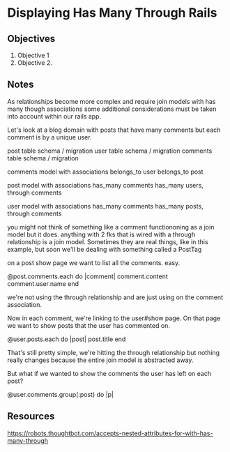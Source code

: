 
# Displaying Has Many Through Rails

## Objectives

1. Objective 1
2. Objective 2.

## Notes

As relationships become more complex and require join models with has many though associations some additional considerations must be taken into account within our rails app.

Let's look at a blog domain with posts that have many comments but each comment is by a unique user.

post table schema / migration
user table schema / migration
comments table schema / migration

comments model with associations
  belongs_to user
  belongs_to post

post model with associations
  has_many comments
  has_many users, through comments

user model with associations
  has_many comments
  has_many posts, through comments

you might not think of something like a comment functiononing as a join model but it does. anything with 2 fks that is wired with a through relationship is a join model. Sometimes they are real things, like in this example, but soon we'll be dealing with something called a PostTag

on a post show page we want to list all the comments. easy.

@post.comments.each do |comment|
  comment.content
  comment.user.name
end

we're not using the through relationship and are just using on the comment association.

Now in each comment, we're linking to the user#show page. On that page we want to show posts that the user has commented on.

@user.posts.each do |post|
  post.title
end

That's still pretty simple, we're hitting the through relationship but nothing really changes because the entire join model is abstracted away.

But what if we wanted to show the comments the user has left on each post?

@user.comments.group(:post) do |p|



## Resources

https://robots.thoughtbot.com/accepts-nested-attributes-for-with-has-many-through
